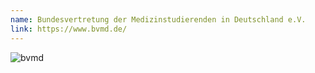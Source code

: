 ```yaml
---
name: Bundesvertretung der Medizinstudierenden in Deutschland e.V.
link: https://www.bvmd.de/
---
```


![bvmd](@/assets/partner/bvmd.svg)
